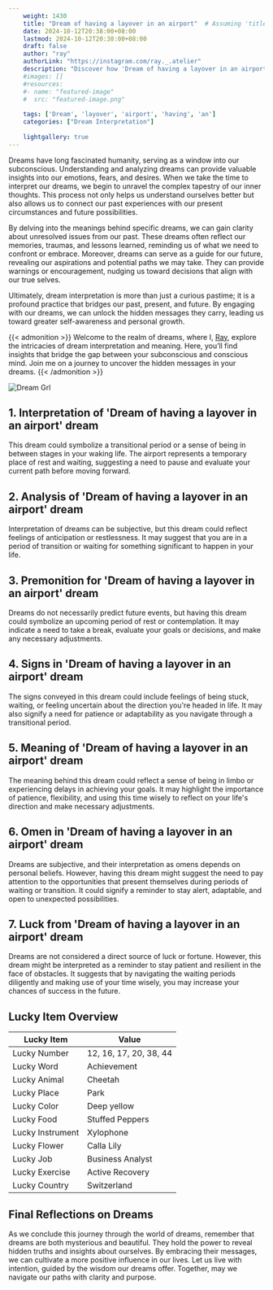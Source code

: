 ```yaml
---
    weight: 1430
    title: "Dream of having a layover in an airport"  # Assuming 'title' column exists
    date: 2024-10-12T20:38:00+08:00
    lastmod: 2024-10-12T20:38:00+08:00
    draft: false
    author: "ray"
    authorLink: "https://instagram.com/ray._.atelier"
    description: "Discover how 'Dream of having a layover in an airport' can interpret your future and uncover its significant meanings in your life."
    #images: []
    #resources:
    #- name: "featured-image"
    #  src: "featured-image.png"
    
    tags: ['Dream', 'layover', 'airport', 'having', 'an']
    categories: ["Dream Interpretation"]
    
    lightgallery: true
---
```

    
Dreams have long fascinated humanity, serving as a window into our subconscious. Understanding and analyzing dreams can provide valuable insights into our emotions, fears, and desires. When we take the time to interpret our dreams, we begin to unravel the complex tapestry of our inner thoughts. This process not only helps us understand ourselves better but also allows us to connect our past experiences with our present circumstances and future possibilities.

By delving into the meanings behind specific dreams, we can gain clarity about unresolved issues from our past. These dreams often reflect our memories, traumas, and lessons learned, reminding us of what we need to confront or embrace. Moreover, dreams can serve as a guide for our future, revealing our aspirations and potential paths we may take. They can provide warnings or encouragement, nudging us toward decisions that align with our true selves.

Ultimately, dream interpretation is more than just a curious pastime; it is a profound practice that bridges our past, present, and future. By engaging with our dreams, we can unlock the hidden messages they carry, leading us toward greater self-awareness and personal growth.

{{< admonition >}}
Welcome to the realm of dreams, where I, [Ray](https://instagram.com/ray._.atelier), explore the intricacies of dream interpretation and meaning. Here, you’ll find insights that bridge the gap between your subconscious and conscious mind. Join me on a journey to uncover the hidden messages in your dreams.
{{< /admonition >}}

![Dream Grl](https://cdn.pixabay.com/photo/2017/11/02/03/35/gothic-2910057_1280.jpg "Dream Grl")

## 1. Interpretation of 'Dream of having a layover in an airport' dream

This dream could symbolize a transitional period or a sense of being in between stages in your waking life. The airport represents a temporary place of rest and waiting, suggesting a need to pause and evaluate your current path before moving forward.

## 2. Analysis of 'Dream of having a layover in an airport' dream

Interpretation of dreams can be subjective, but this dream could reflect feelings of anticipation or restlessness. It may suggest that you are in a period of transition or waiting for something significant to happen in your life.

## 3. Premonition for 'Dream of having a layover in an airport' dream

Dreams do not necessarily predict future events, but having this dream could symbolize an upcoming period of rest or contemplation. It may indicate a need to take a break, evaluate your goals or decisions, and make any necessary adjustments.

## 4. Signs in 'Dream of having a layover in an airport' dream

The signs conveyed in this dream could include feelings of being stuck, waiting, or feeling uncertain about the direction you're headed in life. It may also signify a need for patience or adaptability as you navigate through a transitional period.

## 5. Meaning of 'Dream of having a layover in an airport' dream

The meaning behind this dream could reflect a sense of being in limbo or experiencing delays in achieving your goals. It may highlight the importance of patience, flexibility, and using this time wisely to reflect on your life's direction and make necessary adjustments.

## 6. Omen in 'Dream of having a layover in an airport' dream

Dreams are subjective, and their interpretation as omens depends on personal beliefs. However, having this dream might suggest the need to pay attention to the opportunities that present themselves during periods of waiting or transition. It could signify a reminder to stay alert, adaptable, and open to unexpected possibilities.

## 7. Luck from 'Dream of having a layover in an airport' dream

Dreams are not considered a direct source of luck or fortune. However, this dream might be interpreted as a reminder to stay patient and resilient in the face of obstacles. It suggests that by navigating the waiting periods diligently and making use of your time wisely, you may increase your chances of success in the future.

## Lucky Item Overview
| Lucky Item          | Value              |
|---------------|--------------------|
| Lucky Number        | 12, 16, 17, 20, 38, 44  |
| Lucky Word          | Achievement |
| Lucky Animal        | Cheetah |
| Lucky Place         | Park     |
| Lucky Color         | Deep yellow     |
| Lucky Food          | Stuffed Peppers      |
| Lucky Instrument    | Xylophone |
| Lucky Flower        | Calla Lily    |
| Lucky Job           | Business Analyst       |
| Lucky Exercise      | Active Recovery  |
| Lucky Country       | Switzerland    |


##  Final Reflections on Dreams

As we conclude this journey through the world of dreams, remember that dreams are both mysterious and beautiful. They hold the power to reveal hidden truths and insights about ourselves. By embracing their messages, we can cultivate a more positive influence in our lives. Let us live with intention, guided by the wisdom our dreams offer. Together, may we navigate our paths with clarity and purpose.
